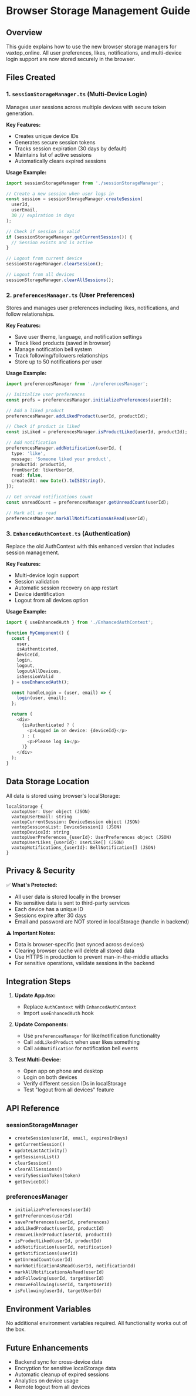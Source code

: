 # Browser Storage Management Guide

## Overview

This guide explains how to use the new browser storage managers for vaxtop_online. All user preferences, likes, notifications, and multi-device login support are now stored securely in the browser.

## Files Created

### 1. `sessionStorageManager.ts` (Multi-Device Login)
Manages user sessions across multiple devices with secure token generation.

**Key Features:**
- Creates unique device IDs
- Generates secure session tokens
- Tracks session expiration (30 days by default)
- Maintains list of active sessions
- Automatically clears expired sessions

**Usage Example:**
```typescript
import sessionStorageManager from './sessionStorageManager';

// Create a new session when user logs in
const session = sessionStorageManager.createSession(
  userId,
  userEmail,
  30 // expiration in days
);

// Check if session is valid
if (sessionStorageManager.getCurrentSession()) {
  // Session exists and is active
}

// Logout from current device
sessionStorageManager.clearSession();

// Logout from all devices
sessionStorageManager.clearAllSessions();
```

### 2. `preferencesManager.ts` (User Preferences)
Stores and manages user preferences including likes, notifications, and follow relationships.

**Key Features:**
- Save user theme, language, and notification settings
- Track liked products (saved in browser)
- Manage notification bell system
- Track following/followers relationships
- Store up to 50 notifications per user

**Usage Example:**
```typescript
import preferencesManager from './preferencesManager';

// Initialize user preferences
const prefs = preferencesManager.initializePreferences(userId);

// Add a liked product
preferencesManager.addLikedProduct(userId, productId);

// Check if product is liked
const isLiked = preferencesManager.isProductLiked(userId, productId);

// Add notification
preferencesManager.addNotification(userId, {
  type: 'like',
  message: 'Someone liked your product',
  productId: productId,
  fromUserId: likerUserId,
  read: false,
  createdAt: new Date().toISOString(),
});

// Get unread notifications count
const unreadCount = preferencesManager.getUnreadCount(userId);

// Mark all as read
preferencesManager.markAllNotificationsAsRead(userId);
```

### 3. `EnhancedAuthContext.ts` (Authentication)
Replace the old AuthContext with this enhanced version that includes session management.

**Key Features:**
- Multi-device login support
- Session validation
- Automatic session recovery on app restart
- Device identification
- Logout from all devices option

**Usage Example:**
```typescript
import { useEnhancedAuth } from './EnhancedAuthContext';

function MyComponent() {
  const { 
    user, 
    isAuthenticated,
    deviceId,
    login,
    logout,
    logoutAllDevices,
    isSessionValid
  } = useEnhancedAuth();

  const handleLogin = (user, email) => {
    login(user, email);
  };

  return (
    <div>
      {isAuthenticated ? (
        <p>Logged in on device: {deviceId}</p>
      ) : (
        <p>Please log in</p>
      )}
    </div>
  );
}
```

## Data Storage Location

All data is stored using browser's localStorage:

```
localStorage {
  vaxtopUser: User object (JSON)
  vaxtopUserEmail: string
  vaxtopCurrentSession: DeviceSession object (JSON)
  vaxtopSessionsList: DeviceSession[] (JSON)
  vaxtopDeviceId: string
  vaxtopUserPreferences_{userId}: UserPreferences object (JSON)
  vaxtopUserLikes_{userId}: UserLike[] (JSON)
  vaxtopNotifications_{userId}: BellNotification[] (JSON)
}
```

## Privacy & Security

✅ **What's Protected:**
- All user data is stored locally in the browser
- No sensitive data is sent to third-party services
- Each device has a unique ID
- Sessions expire after 30 days
- Email and password are NOT stored in localStorage (handle in backend)

⚠️ **Important Notes:**
- Data is browser-specific (not synced across devices)
- Clearing browser cache will delete all stored data
- Use HTTPS in production to prevent man-in-the-middle attacks
- For sensitive operations, validate sessions in the backend

## Integration Steps

1. **Update App.tsx:**
   - Replace `AuthContext` with `EnhancedAuthContext`
   - Import `useEnhancedAuth` hook

2. **Update Components:**
   - Use `preferencesManager` for like/notification functionality
   - Call `addLikedProduct` when user likes something
   - Call `addNotification` for notification bell events

3. **Test Multi-Device:**
   - Open app on phone and desktop
   - Login on both devices
   - Verify different session IDs in localStorage
   - Test "logout from all devices" feature

## API Reference

### sessionStorageManager
- `createSession(userId, email, expiresInDays)`
- `getCurrentSession()`
- `updateLastActivity()`
- `getSessionsList()`
- `clearSession()`
- `clearAllSessions()`
- `verifySessionToken(token)`
- `getDeviceId()`

### preferencesManager
- `initializePreferences(userId)`
- `getPreferences(userId)`
- `savePreferences(userId, preferences)`
- `addLikedProduct(userId, productId)`
- `removeLikedProduct(userId, productId)`
- `isProductLiked(userId, productId)`
- `addNotification(userId, notification)`
- `getNotifications(userId)`
- `getUnreadCount(userId)`
- `markNotificationAsRead(userId, notificationId)`
- `markAllNotificationsAsRead(userId)`
- `addFollowing(userId, targetUserId)`
- `removeFollowing(userId, targetUserId)`
- `isFollowing(userId, targetUserId)`

## Environment Variables

No additional environment variables required. All functionality works out of the box.

## Future Enhancements

- Backend sync for cross-device data
- Encryption for sensitive localStorage data
- Automatic cleanup of expired sessions
- Analytics on device usage
- Remote logout from all devices
